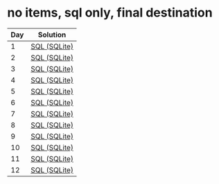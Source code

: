 # no items, sql only, final destination

|Day|Solution|
|-|-|
|1|[SQL (SQLite)](./01/01_sqlite.sql)|
|2|[SQL (SQLite)](./02/02_sqlite.sql)|
|3|[SQL (SQLite)](./03/03_sqlite.sql)|
|4|[SQL (SQLite)](./04/04_sqlite.sql)|
|5|[SQL (SQLite)](./05/05_sqlite.sql)|
|6|[SQL (SQLite)](./06/06_sqlite.sql)|
|7|[SQL (SQLite)](./07/07_sqlite.sql)|
|8|[SQL (SQLite)](./08/08_sqlite.sql)|
|9|[SQL (SQLite)](./09/09_sqlite.sql)|
|10|[SQL (SQLite)](./10/10_sqlite.sql)|
|11|[SQL (SQLite)](./11/11_next_generation.sql)|
|12|[SQL (SQLite)](./12/12_sqlite.sql)|